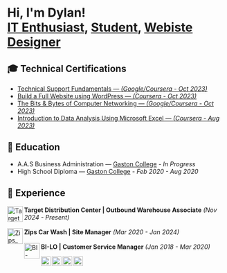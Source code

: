 <h1>Hi, I'm Dylan! <br/><a href="https://github.com/dylanhester">IT Enthusiast</a>, <a href="https://www.linkedin.com/in/dylanhester2/">Student</a>, <a href="https://www.dylanhester.com/">Webiste Designer</a></h1>

<h2>🎓 Technical Certifications</h2>

- [Technical Support Fundamentals — <i>(Google/Coursera - Oct 2023)</i>](https://coursera.org/verify/54GK8G9CDM3E)
- [Build a Full Website using WordPress — <i>(Coursera - Oct 2023)</i>](https://coursera.org/verify/FMHZ3T4JTXDA)
- [The Bits & Bytes of Computer Networking — <i>(Google/Coursera - Oct 2023)</i>](https://coursera.org/verify/6MTUB69UU2YD )
- [Introduction to Data Analysis Using Microsoft Excel — <i>(Coursera - Aug 2023)</i>](https://coursera.org/verify/NQFNHSSJEYLU)

<h2> 🍎 Education</h2>

- A.A.S Business Administration — [Gaston College](https://catalog.gaston.edu/preview_program.php?catoid=34&poid=4986&returnto=1732) - <i>In Progress</i>
- High School Diploma — [Gaston College](https://www.gaston.edu/high-school-equivalency/adult-high-school-diploma/ahs-courses/) - <i>Feb 2020 - Aug 2020</i>

<h2> 📁 Experience</h2>

<img align="left" alt="Target_Logo.svg" width="36px" src="https://upload.wikimedia.org/wikipedia/commons/9/9a/Target_logo.svg" /><b>Target Distribution Center | Outbound Warehouse Associate</b> <i>(Nov 2024 - Present)</i>
<br></br>
<img align="left" alt="Zips_Car_Wash_Logo.svg" width="36px" src="https://www.zipscarwash.com/assets/svg/Zips-Logo.svg" /><b>Zips Car Wash | Site Manager</b> <i>(Mar 2020 - Jan 2024)</i>
<br></br>
<img align="left" alt="BI-LO.svg" width="36px" src="https://upload.wikimedia.org/wikipedia/commons/6/67/BI-LO_Logo.svg" /><b>BI-LO | Customer Service Manager</b> <i>(Jan 2018 - Mar 2020)</i>

[<img align="left" alt="JoshMadakor | YouTube" width="22px" src="https://cdn.jsdelivr.net/npm/simple-icons@v3/icons/youtube.svg" />][youtube]
[<img align="left" alt="JoshMadakor | Twitter" width="22px" src="https://cdn.jsdelivr.net/npm/simple-icons@v3/icons/twitter.svg" />][twitter]
[<img align="left" alt="JoshMadakor | LinkedIn" width="22px" src="https://cdn.jsdelivr.net/npm/simple-icons@v3/icons/linkedin.svg" />][linkedin]
[<img align="left" alt="JoshMadakor | Instagram" width="22px" src="https://cdn.jsdelivr.net/npm/simple-icons@v3/icons/instagram.svg" />][instagram]

[twitter]: https://twitter.com/joshmadakor
[youtube]: https://www.youtube.com/c/joshmadakor
[instagram]: https://www.instagram.com/joshmadakor/
[linkedin]: https://linkedin.com/in/joshmadakor

<!--
**joshmadakor1/joshmadakor1** is a ✨ _special_ ✨ repository because its `README.md` (this file) appears on your GitHub profile.

Here are some ideas to get you started:

- 🔭 I’m currently working on ...
- 🌱 I’m currently learning ...
- 👯 I’m looking to collaborate on ...
- 🤔 I’m looking for help with ...
- 💬 Ask me about ...
- 📫 How to reach me: ...
- 😄 Pronouns: ...
- ⚡ Fun fact: ...
-->
